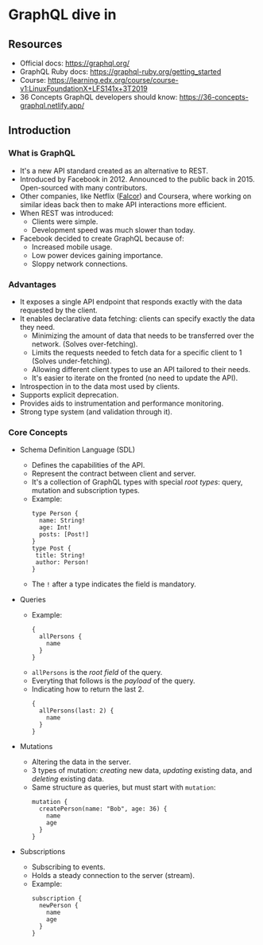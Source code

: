 # GraphQL dive in

## Resources

- Official docs: https://graphql.org/
- GraphQL Ruby docs: https://graphql-ruby.org/getting_started
- Course: https://learning.edx.org/course/course-v1:LinuxFoundationX+LFS141x+3T2019
- 36 Concepts GraphQL developers should know: https://36-concepts-graphql.netlify.app/


## Introduction

### What is GraphQL

* It's a new API standard created as an alternative to REST.
* Introduced by Facebook in 2012. Announced to the public back in 2015. Open-sourced with many contributors.
* Other companies, like Netflix ([Falcor](https://netflix.github.io/falcor/)) and Coursera, where working on similar ideas back then to make API interactions more efficient.
* When REST was introduced:
  * Clients were simple.
  * Development speed was much slower than today.
* Facebook decided to create GraphQL because of:
  * Increased mobile usage.
  * Low power devices gaining importance.
  * Sloppy network connections.


### Advantages

* It exposes a single API endpoint that responds exactly with the data requested by the client.
* It enables declarative data fetching: clients can specify exactly the data they need.
  * Minimizing the amount of data that needs to be transferred over the network. (Solves over-fetching).
  * Limits the requests needed to fetch data for a specific client to 1 (Solves under-fetching).
  * Allowing different client types to use an API tailored to their needs.
  * It's easier to iterate on the fronted (no need to update the API).
* Introspection in to the data most used by clients.
* Supports explicit deprecation.
* Provides aids to instrumentation and performance monitoring.
* Strong type system (and validation through it).

### Core Concepts

* Schema Definition Language (SDL)
  * Defines the capabilities of the API.
  * Represent the contract between client and server.
  * It's a collection of GraphQL types with special _root types_: query, mutation and subscription types.
  * Example:
    ```
    type Person {
      name: String!
      age: Int!
      posts: [Post!]
    }
    type Post {
     title: String!
     author: Person!
    }
    ```
  * The `!` after a type indicates the field is mandatory.

* Queries
  * Example:
    ```
    {
      allPersons {
        name
      }
    }
    ```
  * `allPersons` is the _root field_ of the query.
  * Everyting that follows is the  _payload_ of the query.
  * Indicating how to return the last 2.
    ```
    {
      allPersons(last: 2) {
        name
      }
    }
    ```
* Mutations
  * Altering the data in the server.
  * 3 types of mutation: _creating_ new data, _updating_ existing data, and _deleting_ existing data.
  * Same structure as queries, but must start with `mutation`:
    ```
    mutation {
      createPerson(name: "Bob", age: 36) {
        name
        age
      }
    }
    ```
* Subscriptions
  * Subscribing to events.
  * Holds a steady connection to the server (stream).
  * Example:
    ```
    subscription {
      newPerson {
        name
        age
      }
    }
    ```



